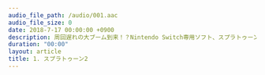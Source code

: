 ```yaml
---
audio_file_path: /audio/001.aac
audio_file_size: 0
date: 2018-7-17 00:00:00 +0900
description: 周回遅れの大ブーム到来！？Nintendo Switch専用ソフト、スプラトゥーン2についてひたすら語ります。
duration: "00:00"
layout: article
title: 1. スプラトゥーン2
---
```

